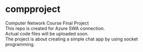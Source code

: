 # compproject
Computer Network Course Final Project <br />
This repo is created for Azure SWA connection. <br /> 
Actual code files will be uploaded soon. <br />
The project is about creating a simple chat app by using socket programming.
